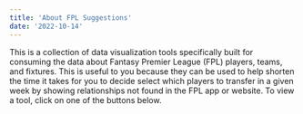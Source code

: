 ```yaml
---
title: 'About FPL Suggestions'
date: '2022-10-14'
---
```


This is a collection of data visualization tools specifically built for consuming the data about Fantasy Premier League (FPL) players, teams, and fixtures. 
This is useful to you because they can be used to help shorten the time it takes for you to decide select which players to transfer in a given week by showing 
relationships not found in the FPL app or website. To view a tool, click on one of the buttons below.
